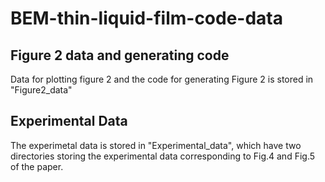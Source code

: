 # BEM-thin-liquid-film-code-data
## Figure 2 data and generating code
Data for plotting figure 2 and the code for generating Figure 2 is stored in "Figure2_data"
## Experimental Data
The experimetal data is stored in "Experimental_data", which have two directories storing the experimental data corresponding to Fig.4 and Fig.5 of the paper. 